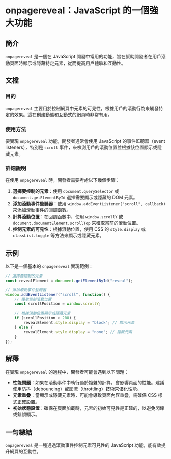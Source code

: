 <!--
Meta Description: # onpagereveal：JavaScript 的一個強大功能 ## 簡介 `onpagereveal` 是一個在 JavaScript 開發中常用的功能，旨在幫助開發者在用戶滾動頁面時顯示或隱藏特定元素，從而提高用戶體驗和互動性。 ## 文檔 ### 目的 `onpagereveal` 主要用...
Meta Keywords: onpagereveal, javascript, document, window, scroll
-->

# onpagereveal：JavaScript 的一個強大功能

## 簡介
`onpagereveal` 是一個在 JavaScript 開發中常用的功能，旨在幫助開發者在用戶滾動頁面時顯示或隱藏特定元素，從而提高用戶體驗和互動性。

## 文檔
### 目的
`onpagereveal` 主要用於控制網頁中元素的可見性，根據用戶的滾動行為來觸發特定的效果。這在創建動態和互動式的網頁時非常有用。

### 使用方法
要實現 `onpagereveal` 功能，開發者通常會使用 JavaScript 的事件監聽器（event listeners），特別是 `scroll` 事件，來檢測用戶的滾動位置並根據該位置顯示或隱藏元素。

### 詳細說明
在使用 `onpagereveal` 時，開發者需要考慮以下幾個步驟：
1. **選擇要控制的元素**：使用 `document.querySelector` 或 `document.getElementById` 選擇需要顯示或隱藏的 DOM 元素。
2. **添加滾動事件監聽器**：使用 `window.addEventListener("scroll", callback)` 來添加滾動事件的回調函數。
3. **計算滾動位置**：在回調函數中，使用 `window.scrollY` 或 `document.documentElement.scrollTop` 來獲取當前的滾動位置。
4. **控制元素的可見性**：根據滾動位置，使用 CSS 的 `style.display` 或 `classList.toggle` 等方法來顯示或隱藏元素。

## 示例
以下是一個基本的 `onpagereveal` 實現範例：

```javascript
// 選擇要控制的元素
const revealElement = document.getElementById("reveal");

// 添加滾動事件監聽器
window.addEventListener("scroll", function() {
    // 獲取當前滾動位置
    const scrollPosition = window.scrollY;

    // 根據滾動位置顯示或隱藏元素
    if (scrollPosition > 200) {
        revealElement.style.display = "block"; // 顯示元素
    } else {
        revealElement.style.display = "none"; // 隱藏元素
    }
});
```

## 解釋
在實現 `onpagereveal` 的過程中，開發者可能會遇到以下問題：
- **性能問題**：如果在滾動事件中執行過於複雜的計算，會影響頁面的性能。建議使用防抖（debouncing）或節流（throttling）技術來優化性能。
- **元素重疊**：當顯示或隱藏元素時，可能會導致頁面內容重疊，需確保 CSS 樣式正確設置。
- **初始狀態設置**：確保在頁面加載時，元素的初始可見性是正確的，以避免閃爍或錯誤顯示。

## 一句總結
`onpagereveal` 是一種通過滾動事件控制元素可見性的 JavaScript 功能，能有效提升網頁的互動性。
